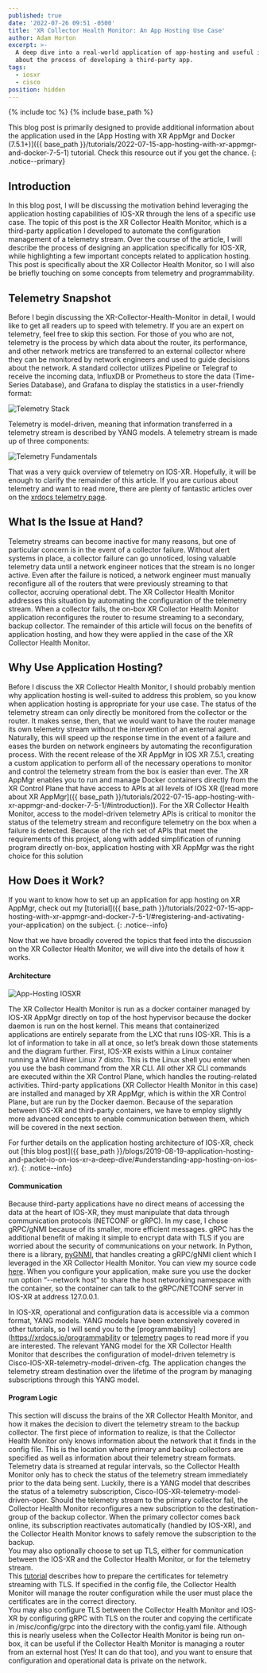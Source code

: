 ```yaml
---
published: true
date: '2022-07-26 09:51 -0500'
title: 'XR Collector Health Monitor: An App Hosting Use Case'
author: Adam Horton
excerpt: >-
  A deep dive into a real-world application of app-hosting and useful insights
  about the process of developing a third-party app.
tags:
  - iosxr
  - cisco
position: hidden
---
```

{% include toc %}
{% include base_path %}

This blog post is primarily designed to provide additional information about the application used in the [App Hosting with XR AppMgr and Docker (7.5.1+)]({{ base_path }}/tutorials/2022-07-15-app-hosting-with-xr-appmgr-and-docker-7-5-1) tutorial. Check this resource out if you get the chance.
{: .notice--primary}

## Introduction
In this blog post, I will be discussing the motivation behind leveraging the application hosting capabilities of IOS-XR through the lens of a specific use case. The topic of this post is the XR Collector Health Monitor, which is a third-party application I developed to automate the configuration management of a telemetry stream. Over the course of the article, I will describe the process of designing an application specifically for IOS-XR, while highlighting a few important concepts related to application hosting. This post is specifically about the XR Collector Health Monitor, so I will also be briefly touching on some concepts from telemetry and programmability. 

## Telemetry Snapshot
Before I begin discussing the XR-Collector-Health-Monitor in detail, I would like to get all readers up to speed with telemetry. If you are an expert on telemetry, feel free to skip this section. For those of you who are not, telemetry is the process by which data about the router, its performance, and other network metrics are transferred to an external collector where they can be monitored by network engineers and used to guide decisions about the network. A standard collector utilizes Pipeline or Telegraf to receive the incoming data, InfluxDB or Prometheus to store the data (Time-Series Database), and Grafana to display the statistics in a user-friendly format:

![Telemetry Stack](https://xrdocs.github.io/xrdocs-images/assets/blog-images/telemetry-stack.jpg)

Telemetry is model-driven, meaning that information transferred in a telemetry stream is described by YANG models. A telemetry stream is made up of three components:

![Telemetry Fundamentals](https://xrdocs.github.io/xrdocs-images/assets/blog-images/telemetry-fundamentals.jpg)

That was a very quick overview of telemetry on IOS-XR. Hopefully, it will be enough to clarify the remainder of this article. If you are curious about telemetry and want to read more, there are plenty of fantastic articles over on the [xrdocs telemetry page](https://xrdocs.io/telemetry).

## What Is the Issue at Hand?
Telemetry streams can become inactive for many reasons, but one of particular concern is in the event of a collector failure. Without alert systems in place, a collector failure can go unnoticed, losing valuable telemetry data until a network engineer notices that the stream is no longer active. Even after the failure is noticed, a network engineer must manually reconfigure all of the routers that were previously streaming to that collector, accruing operational debt. The XR Collector Health Monitor addresses this situation by automating the configuration of the telemetry stream. When a collector fails, the on-box XR Collector Health Monitor application reconfigures the router to resume streaming to a secondary, backup collector. The remainder of this article will focus on the benefits of application hosting, and how they were applied in the case of the XR Collector Health Monitor.

## Why Use Application Hosting?
Before I discuss the XR Collector Health Monitor, I should probably mention why application hosting is well-suited to address this problem, so you know when application hosting is appropriate for your use case. The status of the telemetry stream can only directly be monitored from the collector or the router. It makes sense, then, that we would want to have the router manage its own telemetry stream without the intervention of an external agent. Naturally, this will speed up the response time in the event of a failure and eases the burden on network engineers by automating the reconfiguration process. With the recent release of the XR AppMgr in IOS XR 7.5.1, creating a custom application to perform all of the necessary operations to monitor and control the telemetry stream from the box is easier than ever. The XR AppMgr enables you to run and manage Docker containers directly from the XR Control Plane that have access to APIs at all levels of IOS XR ([read more about XR AppMgr]({{ base_path }}/tutorials/2022-07-15-app-hosting-with-xr-appmgr-and-docker-7-5-1/#introduction)). For the XR Collector Health Monitor, access to the model-driven telemetry APIs is critical to monitor the status of the telemetry stream and reconfigure telemetry on the box when a failure is detected. Because of the rich set of APIs that meet the requirements of this project, along with added simplification of running program directly on-box, application hosting with XR AppMgr was the right choice for this solution

## How Does it Work?
If you want to know how to set up an application for app hosting on XR AppMgr, check out my [tutorial]({{ base_path }}/tutorials/2022-07-15-app-hosting-with-xr-appmgr-and-docker-7-5-1/#registering-and-activating-your-application) on the subject. 
{: .notice--info}

Now that we have broadly covered the topics that feed into the discussion on the XR Collector Health Monitor, we will dive into the details of how it works.

#### Architecture
![App-Hosting IOSXR](https://xrdocs.github.io/xrdocs-images/assets/blog-images/app-hosting-iosxr.jpg)

The XR Collector Health Monitor is run as a docker container managed by IOS-XR AppMgr directly on top of the host hypervisor because the docker daemon is run on the host kernel. This means that containerized applications are entirely separate from the LXC that runs IOS-XR. This is a lot of information to take in all at once, so let’s break down those statements and the diagram further. First, IOS-XR exists within a Linux container running a Wind River Linux 7 distro. This is the Linux shell you enter when you use the bash command from the XR CLI. All other XR CLI commands are executed within the XR Control Plane, which handles the routing-related activities. Third-party applications (XR Collector Health Monitor in this case) are installed and managed by XR AppMgr, which is within the XR Control Plane, but are run by the Docker daemon. Because of the separation between IOS-XR and third-party containers, we have to employ slightly more advanced concepts to enable communication between them, which will be covered in the next section.

For further details on the application hosting architecture of IOS-XR, check out [this blog post]({{ base_path }}/blogs/2019-08-19-application-hosting-and-packet-io-on-ios-xr-a-deep-dive/#understanding-app-hosting-on-ios-xr).
{: .notice--info}

#### Communication
Because third-party applications have no direct means of accessing the data at the heart of IOS-XR, they must manipulate that data through communication protocols (NETCONF or gRPC). In my case, I chose gRPC/gNMI because of its smaller, more efficient messages. gRPC has the additional benefit of making it simple to encrypt data with TLS if you are worried about the security of communications on your network. In Python, there is a library, [pyGNMI](https://github.com/akarneliuk/pygnmi), that handles creating a gRPC/gNMI client which I leveraged in the XR Collector Health Monitor. You can view my source code [here](https://github.com/adhorton-cisco/xr-collector-health-monitor/blob/main/src/gnmi_config.py). When you configure your application, make sure you use the docker run option “\-\-network host” to share the host networking namespace with the container, so the container can talk to the gRPC/NETCONF server in IOS-XR at address 127.0.0.1.  

In IOS-XR, operational and configuration data is accessible via a common format, YANG models. YANG models have been extensively covered in other tutorials, so I will send you to the [programmability](https://xrdocs.io/programmability or [telemetry](https://xrdocs.io/telemetry) pages to read more if you are interested. The relevant YANG model for the XR Collector Health Monitor that describes the configuration of model-driven telemetry is Cisco-IOS-XR-telemetry-model-driven-cfg. The application changes the telemetry stream destination over the lifetime of the program by managing subscriptions through this YANG model.

#### Program Logic
This section will discuss the brains of the XR Collector Health Monitor, and how it makes the decision to divert the telemetry stream to the backup collector. The first piece of information to realize, is that the Collector Health Monitor only knows information about the network that it finds in the config file. This is the location where primary and backup collectors are specified as well as information about their telemetry stream formats.  
Telemetry data is streamed at regular intervals, so the Collector Health Monitor only has to check the status of the telemetry stream immediately prior to the data being sent. Luckily, there is a YANG model that describes the status of a telemetry subscription, Cisco-IOS-XR-telemetry-model-driven-oper. Should the telemetry stream to the primary collector fail, the Collector Health Monitor reconfigures a new subscription to the destination-group of the backup collector. When the primary collector comes back online, its subscription reactivates automatically (handled by IOS-XR), and the Collector Health Monitor knows to safely remove the subscription to the backup.  
You may also optionally choose to set up TLS, either for communication between the IOS-XR and the Collector Health Monitor, or for the telemetry stream.  
This [tutorial](https://xrdocs.io/telemetry/tutorials/2017-05-08-pipeline-with-grpc/#grpc-dialout-with-tls) describes how to prepare the certificates for telemetry streaming with TLS. If specified in the config file, the Collector Health Monitor will manage the router configuration while the user must place the certificates are in the correct directory.  
You may also configure TLS between the Collector Health Monitor and IOS-XR by configuring gRPC with TLS on the router and copying the certificate in /misc/config/grpc into the directory with the config.yaml file. Although this is nearly useless when the Collector Health Monitor is being run on-box, it can be useful if the Collector Health Monitor is managing a router from an external host (Yes! It can do that too), and you want to ensure that configuration and operational data is private on the network.








